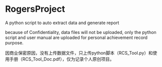 # RogersProject
A python script to auto extract data and generate report

because of Confidentiality, data files will not be uploaded, only the python script and user manual are uploaded for personal achievement record purpose.

因商业保密原因，没有上传数据文件，只上传python脚本（RCS_Tool.py）和使用手册（RCS_Tool_Doc.pdf），仅为记录个人原创项目。
